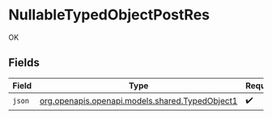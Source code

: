 # NullableTypedObjectPostRes

OK


## Fields

| Field                                                                                  | Type                                                                                   | Required                                                                               | Description                                                                            |
| -------------------------------------------------------------------------------------- | -------------------------------------------------------------------------------------- | -------------------------------------------------------------------------------------- | -------------------------------------------------------------------------------------- |
| `json`                                                                                 | [org.openapis.openapi.models.shared.TypedObject1](../../models/shared/TypedObject1.md) | :heavy_check_mark:                                                                     | N/A                                                                                    |